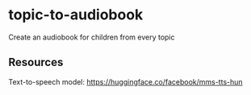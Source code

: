 # topic-to-audiobook

Create an audiobook for children from every topic

## Resources

Text-to-speech model: <https://huggingface.co/facebook/mms-tts-hun>
